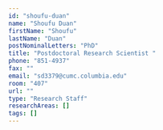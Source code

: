 ```yaml
---
id: "shoufu-duan"
name: "Shoufu Duan"
firstName: "Shoufu"
lastName: "Duan"
postNominalLetters: "PhD"
title: "Postdoctoral Research Scientist "
phone: "851-4937"
fax: ""
email: "sd3379@cumc.columbia.edu"
room: "407"
url: ""
type: "Research Staff"
researchAreas: []
tags: []
---
```

